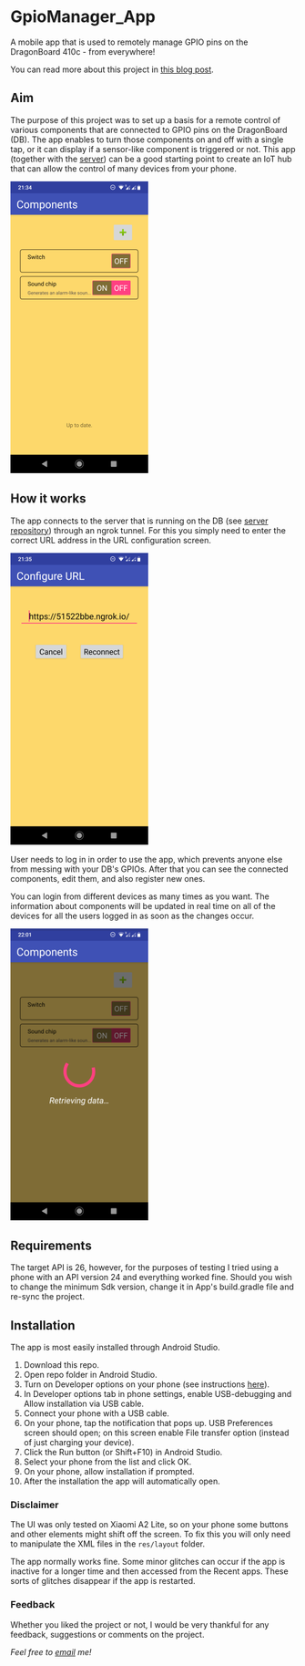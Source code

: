 # GpioManager_App
A mobile app that is used to remotely manage GPIO pins on the DragonBoard 410c - from everywhere! 

You can read more about this project in [this blog post](https://lukakralj.com/gpio-manager/).

## Aim
The purpose of this project was to set up a basis for a remote control of various components that are connected to GPIO pins on the DragonBoard (DB). The app enables to turn those components on and off with a single tap, or it can display if a sensor-like component is triggered or not. This app (together with the [server](https://github.com/lukakralj/GpioManager_Server)) can be a good starting point to create an IoT hub that can allow the control of many devices from your phone.

![Components screen shows all components that are currently registered.](./screenshots/small/components_screen.png?raw=true "Components screen shows all components that are currently registered.")

## How it works
The app connects to the server that is running on the DB (see [server repository](https://github.com/lukakralj/GpioManager_Server)) through an ngrok tunnel. For this you simply need to enter the correct URL address in the URL configuration screen.

![Server URL can be configured at runtime if it changes.](./screenshots/small/configure_url.png?raw=true "Server URL can be configured at runtime if it changes.")

User needs to log in in order to use the app, which prevents anyone else from messing with your DB's GPIOs. After that you can see the connected components, edit them, and also register new ones.

You can login from different devices as many times as you want. The information about components will be updated in real time on all of the devices for all the users logged in as soon as the changes occur.

![The components information is updated in real time.](./screenshots/small/retrieving_data.png?raw=true "The components information is updated in real time.")

## Requirements
The target API is 26, however, for the purposes of testing I tried using a phone with an API version 24 and everything worked fine.
Should you wish to change the minimum Sdk version, change it in App's build.gradle file and re-sync the project.

## Installation
The app is most easily installed through Android Studio.
1. Download this repo.
2. Open repo folder in Android Studio.
3. Turn on Developer options on your phone (see instructions [here](https://developer.android.com/studio/debug/dev-options)).
4. In Developer options tab in phone settings, enable USB-debugging and Allow installation via USB cable.
5. Connect your phone with a USB cable. 
6. On your phone, tap the notification that pops up. USB Preferences screen should open; on this screen enable File transfer option (instead of just charging your device).
7. Click the Run button (or Shift+F10) in Android Studio.
8. Select your phone from the list and click OK.
9. On your phone, allow installation if prompted.
10. After the installation the app will automatically open.

### Disclaimer
The UI was only tested on Xiaomi A2 Lite, so on your phone some buttons and other elements might shift off the screen. To fix this you will only need to manipulate the XML files in the `res/layout` folder.

The app normally works fine. Some minor glitches can occur if the app is inactive for a longer time and then accessed from the Recent apps. These sorts of glitches disappear if the app is restarted.

### Feedback
Whether you liked the project or not, I would be very thankful for any feedback, suggestions or comments on the project.

*Feel free to [email](mailto:luka.kralj.cs@gmail.com) me!*

